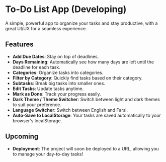 # To-Do List App (Developing)

A simple, powerful app to organize your tasks and stay productive, with a great UI/UX for a seamless experience.

## Features

- **Add Due Dates**: Stay on top of deadlines.
- **Days Remaining**: Automatically see how many days are left until the deadline for each task.
- **Categories**: Organize tasks into categories.
- **Filter by Category**: Quickly find tasks based on their category.
- **Subtasks**: Break big tasks into smaller ones.
- **Edit Tasks**: Update tasks anytime.
- **Mark as Done**: Track your progress easily.
- **Dark Theme / Theme Switcher**: Switch between light and dark themes to suit your preference.
- **Language Switcher**: Switch between English and Farsi.
- **Auto-Save to LocalStorage**: Your tasks are saved automatically to your browser's localStorage.


## Upcoming

- **Deployment**: The project will soon be deployed to a URL, allowing you to manage your day-to-day tasks!

